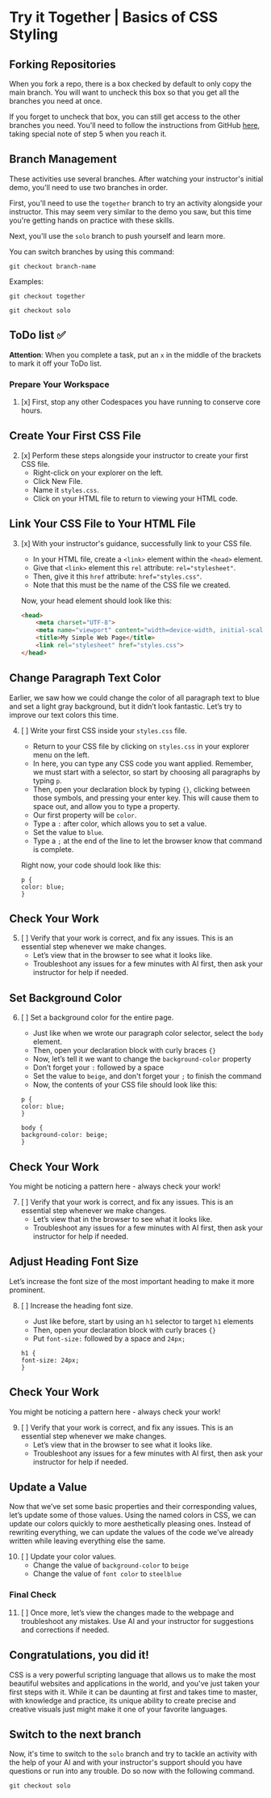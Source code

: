 # Try it Together | Basics of CSS Styling

## Forking Repositories
When you fork a repo, there is a box checked by default to only copy the main branch. You will want to uncheck this box so that you get all the branches you need at once. 

If you forget to uncheck that box, you can still get access to the other branches you need. You'll need to follow the instructions from GitHub [here](https://docs.github.com/en/pull-requests/collaborating-with-pull-requests/proposing-changes-to-your-work-with-pull-requests/creating-and-deleting-branches-within-your-repository#creating-a-branch), taking special note of step 5 when you reach it.

## Branch Management
These activities use several branches. After watching your instructor's initial demo, you'll need to use two branches in order. 

First, you'll need to use the `together` branch to try an activity alongside your instructor. This may seem very similar to the demo you saw, but this time you're getting hands on practice with these skills. 

Next, you'll use the `solo` branch to push yourself and learn more. 

You can switch branches by using this command:

`git checkout branch-name`

Examples:

```
git checkout together
```

```
git checkout solo
```

## ToDo list ✅
**Attention**: When you complete a task, put an `x` in the middle of the brackets to mark it off your ToDo list.

### Prepare Your Workspace

1. [x] First, stop any other Codespaces you have running to conserve core hours.

## Create Your First CSS File
2. [x] Perform these steps alongside your instructor to create your first CSS file.
    - Right-click on your explorer on the left.
    - Click New File.
    - Name it `styles.css`.
    - Click on your HTML file to return to viewing your HTML code.

## Link Your CSS File to Your HTML File
3. [x] With your instructor's guidance, successfully link to your CSS file.
    - In your HTML file, create a `<link>` element within the `<head>` element.
    - Give that `<link>` element this `rel` attribute: `rel="stylesheet"`.
    - Then, give it this `href` attribute: `href="styles.css"`.
    - Note that this must be the name of the CSS file we created.

    Now, your head element should look like this:

    ```html
    <head>
        <meta charset="UTF-8">
        <meta name="viewport" content="width=device-width, initial-scale=1.0">
        <title>My Simple Web Page</title>
        <link rel="stylesheet" href="styles.css">
    </head>
    ```

## Change Paragraph Text Color
Earlier, we saw how we could change the color of all paragraph text to blue and set a light gray background, but it didn’t look fantastic. Let’s try to improve our text colors this time.

 4. [ ] Write your first CSS inside your `styles.css` file.
    - Return to your CSS file by clicking on `styles.css` in your explorer menu on the left.
    - In here, you can type any CSS code you want applied. Remember, we must start with a selector, so start by choosing all paragraphs by typing `p`.
    - Then, open your declaration block by typing `{}`, clicking between those symbols, and pressing your enter key. This will cause them to space out, and allow you to type a property. 
    - Our first property will be `color`.
    - Type a `:` after color, which allows you to set a value.
    - Set the value to `blue`.
    - Type a `;` at the end of the line to let the browser know that command is complete.

    Right now, your code should look like this:

    ```
    p {
    color: blue;
    }
    ```

## Check Your Work
5. [ ] Verify that your work is correct, and fix any issues. This is an essential step whenever we make changes.
    - Let’s view that in the browser to see what it looks like. 
    - Troubleshoot any issues for a few minutes with AI first, then ask your instructor for help if needed.

## Set Background Color
6. [ ] Set a background color for the entire page.

    - Just like when we wrote our paragraph color selector, select the `body` element.
    - Then, open your declaration block with curly braces `{}`
    - Now, let’s tell it we want to change the `background-color` property
    - Don’t forget your `:` followed by a space
    - Set the value to `beige`, and don't forget your `;` to finish the command
    - Now, the contents of your CSS file should look like this:

    ```
    p {
    color: blue;
    }

    body {
    background-color: beige;
    }
    ```

## Check Your Work
You might be noticing a pattern here - always check your work!

7. [ ] Verify that your work is correct, and fix any issues. This is an essential step whenever we make changes.
    - Let’s view that in the browser to see what it looks like. 
    - Troubleshoot any issues for a few minutes with AI first, then ask your instructor for help if needed.

## Adjust Heading Font Size
Let’s increase the font size of the most important heading to make it more prominent.

8. [ ] Increase the heading font size.
    - Just like before, start by using an `h1` selector to target `h1` elements
    - Then, open your declaration block with curly braces `{}`
    - Put `font-size:` followed by a space and `24px;`

    ```
    h1 {
    font-size: 24px;
    }
    ```

## Check Your Work
You might be noticing a pattern here - always check your work!

9. [ ] Verify that your work is correct, and fix any issues. This is an essential step whenever we make changes.
    - Let’s view that in the browser to see what it looks like. 
    - Troubleshoot any issues for a few minutes with AI first, then ask your instructor for help if needed.


## Update a Value
Now that we’ve set some basic properties and their corresponding values, let’s update some of those values. Using the named colors in CSS, we can update our colors quickly to more aesthetically pleasing ones. Instead of rewriting everything, we can update the values of the code we’ve already written while leaving everything else the same.

10. [ ] Update your color values.
    - Change the value of `background-color` to `beige`
    - Change the value of `font color` to `steelblue`

### Final Check

11. [ ] Once more, let’s view the changes made to the webpage and troubleshoot any mistakes. Use AI and your instructor for suggestions and corrections if needed.

## Congratulations, you did it!
CSS is a very powerful scripting language that allows us to make the most beautiful websites and applications in the world, and you've just taken your first steps with it. While it can be daunting at first and takes time to master, with knowledge and practice, its unique ability to create precise and creative visuals just might make it one of your favorite languages.

## Switch to the next branch
Now, it's time to switch to the `solo` branch and try to tackle an activity with the help of your AI and with your instructor's support should you have questions or run into any trouble. Do so now with the following command.

```
git checkout solo
```